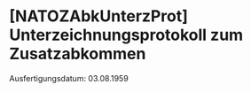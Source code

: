 # [NATOZAbkUnterzProt] Unterzeichnungsprotokoll zum Zusatzabkommen

Ausfertigungsdatum: 03.08.1959

 